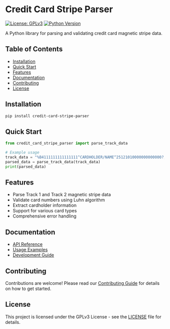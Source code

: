 # Credit Card Stripe Parser

[![License: GPLv3](https://img.shields.io/badge/License-GPLv3-blue.svg)](https://www.gnu.org/licenses/gpl-3.0)
[![Python Version](https://img.shields.io/badge/python-3.7+-blue.svg)](https://www.python.org/downloads/)

A Python library for parsing and validating credit card magnetic stripe data.

## Table of Contents
- [Installation](#installation)
- [Quick Start](#quick-start)
- [Features](#features)
- [Documentation](#documentation)
- [Contributing](#contributing)
- [License](#license)

## Installation

```bash
pip install credit-card-stripe-parser
```

## Quick Start

```python
from credit_card_stripe_parser import parse_track_data

# Example usage
track_data = "%B4111111111111111^CARDHOLDER/NAME^25121010000000000000?;4111111111111111=25121010000000000000?"
parsed_data = parse_track_data(track_data)
print(parsed_data)
```

## Features
- Parse Track 1 and Track 2 magnetic stripe data
- Validate card numbers using Luhn algorithm
- Extract cardholder information
- Support for various card types
- Comprehensive error handling

## Documentation
- [API Reference](api.md)
- [Usage Examples](examples.md)
- [Development Guide](development.md)

## Contributing
Contributions are welcome! Please read our [Contributing Guide](CONTRIBUTING.md) for details on how to get started.

## License
This project is licensed under the GPLv3 License - see the [LICENSE](../LICENSE) file for details.
